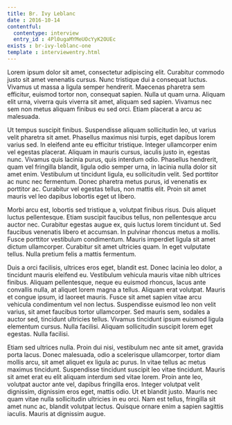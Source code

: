 ```yaml
---
title: Br. Ivy Leblanc 
date : 2016-10-14
contentful:
  contentype: interview
  entry_id : 4Pl0ugaMYMeUOcYyK2OUEc 
exists : br-ivy-leblanc-one 
template : interviewentry.html 
--- 
```



Lorem ipsum dolor sit amet, consectetur adipiscing elit. Curabitur commodo justo sit amet venenatis cursus. Nunc tristique dui a consequat luctus. Vivamus ut massa a ligula semper hendrerit. Maecenas pharetra sem efficitur, euismod tortor non, consequat sapien. Nulla ut quam urna. Aliquam elit urna, viverra quis viverra sit amet, aliquam sed sapien. Vivamus nec sem non metus aliquam finibus eu sed orci. Etiam placerat a arcu ac malesuada.

Ut tempus suscipit finibus. Suspendisse aliquam sollicitudin leo, ut varius velit pharetra sit amet. Phasellus maximus nisi turpis, eget dapibus lorem varius sed. In eleifend ante eu efficitur tristique. Integer ullamcorper enim vel egestas placerat. Aliquam in mauris cursus, iaculis justo in, egestas nunc. Vivamus quis lacinia purus, quis interdum odio. Phasellus hendrerit, quam vel fringilla blandit, ligula odio semper urna, in lacinia nulla dolor sit amet enim. Vestibulum ut tincidunt ligula, eu sollicitudin velit. Sed porttitor ac nunc nec fermentum. Donec pharetra metus purus, id venenatis ex porttitor ac. Curabitur vel egestas tellus, non mattis elit. Proin sit amet mauris vel leo dapibus lobortis eget ut libero.

Morbi arcu est, lobortis sed tristique a, volutpat finibus risus. Duis aliquet luctus pellentesque. Etiam suscipit faucibus tellus, non pellentesque arcu auctor nec. Curabitur egestas augue ex, quis luctus lorem tincidunt ut. Sed faucibus venenatis libero et accumsan. In pulvinar rhoncus metus a mollis. Fusce porttitor vestibulum condimentum. Mauris imperdiet ligula sit amet dictum ullamcorper. Curabitur sit amet ultricies quam. In eget vulputate tellus. Nulla pretium felis a mattis fermentum.

Duis a orci facilisis, ultrices eros eget, blandit est. Donec lacinia leo dolor, a tincidunt mauris eleifend eu. Vestibulum vehicula mauris vitae nibh ultrices finibus. Aliquam pellentesque, neque eu euismod rhoncus, lacus ante convallis nulla, at aliquet lorem magna a tellus. Aliquam erat volutpat. Mauris et congue ipsum, id laoreet mauris. Fusce sit amet sapien vitae arcu vehicula condimentum vel non lectus. Suspendisse euismod leo non velit varius, sit amet faucibus tortor ullamcorper. Sed mauris sem, sodales a auctor sed, tincidunt ultricies tellus. Vivamus tincidunt ipsum euismod ligula elementum cursus. Nulla facilisi. Aliquam sollicitudin suscipit lorem eget egestas. Nulla facilisi.

Etiam sed ultrices nulla. Proin dui nisi, vestibulum nec ante sit amet, gravida porta lacus. Donec malesuada, odio a scelerisque ullamcorper, tortor diam mollis arcu, sit amet aliquet ex ligula ac purus. In vitae tellus ac metus maximus tincidunt. Suspendisse tincidunt suscipit leo vitae tincidunt. Mauris sit amet erat eu elit aliquam interdum sed vitae lorem. Proin ante leo, volutpat auctor ante vel, dapibus fringilla eros. Integer volutpat velit dignissim, dignissim eros eget, mattis odio. Ut et blandit justo. Mauris nec quam vitae nulla sollicitudin ultricies in eu orci. Nam est tellus, fringilla sit amet nunc ac, blandit volutpat lectus. Quisque ornare enim a sapien sagittis iaculis. Mauris at dignissim augue. 